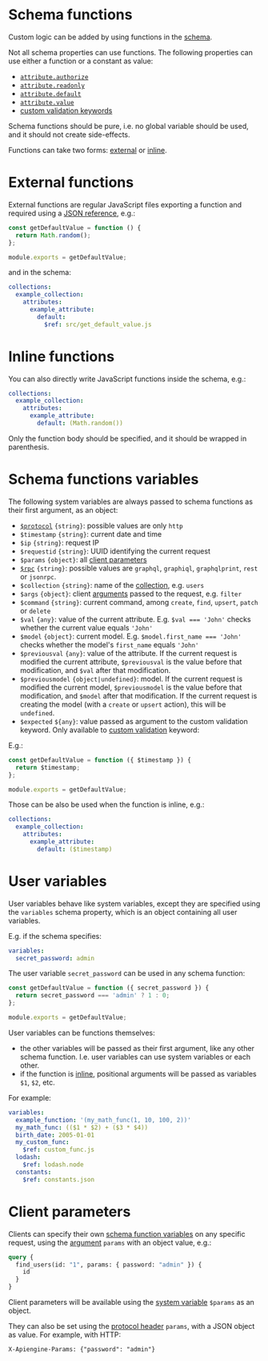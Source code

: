 # Schema functions

Custom logic can be added by using functions in the [schema](schema.md).

Not all schema properties can use functions. The following properties can use
either a function or a constant as value:
  - [`attribute.authorize`](authorization.md)
  - [`attribute.readonly`](authorization.md#readonly-attributes)
  - [`attribute.default`](default.md)
  - [`attribute.value`](transformation.md)
  - [custom validation keywords](validation.md#custom-validation)

Schema functions should be pure, i.e. no global variable should be used, and
it should not create side-effects.

Functions can take two forms: [external](#external-functions) or
[inline](#inline-functions).

# External functions

External functions are regular JavaScript files exporting a function and
required using a
[JSON reference](https://tools.ietf.org/html/draft-pbryan-zyp-json-ref-03),
e.g.:

<!-- eslint-disable strict, filenames/match-exported -->
```js
const getDefaultValue = function () {
  return Math.random();
};

module.exports = getDefaultValue;
```

and in the schema:

```yml
collections:
  example_collection:
    attributes:
      example_attribute:
        default:
          $ref: src/get_default_value.js
```

# Inline functions

You can also directly write JavaScript functions inside the schema, e.g.:

```yml
collections:
  example_collection:
    attributes:
      example_attribute:
        default: (Math.random())
```

Only the function body should be specified, and it should be wrapped in
parenthesis.

# Schema functions variables

The following system variables are always passed to schema functions as their
first argument, as an object:
  - [`$protocol`](protocols.md) `{string}`: possible values are only `http`
  - `$timestamp` `{string}`: current date and time
  - `$ip` `{string}`: request IP
  - `$requestid` `{string}`: UUID identifying the current request
  - `$params` `{object}`: all [client parameters](#client-parameters)
  - [`$rpc`](rpc.md) `{string}`: possible values are `graphql`,
    `graphiql`, `graphqlprint`, `rest` or `jsonrpc`.
  - `$collection` `{string}`: name of the [collection](collections.md),
    e.g. `users`
  - `$args` `{object}`: client [arguments](rpc.md#rpc)
    passed to the request, e.g. `filter`
  - `$command` `{string}`: current command, among `create`, `find`, `upsert`,
    `patch` or `delete`
  - `$val` `{any}`: value of the current attribute.
    E.g. `$val === 'John'` checks whether the current value equals `'John'`
  - `$model` `{object}`: current model.
    E.g. `$model.first_name === 'John'` checks whether the model's `first_name`
    equals `'John'`
  - `$previousval` `{any}`: value of the attribute.
    If the current request is modified the current attribute, `$previousval`
    is the value before that modification, and `$val` after that modification.
  - `$previousmodel` `{object|undefined}`: model.
    If the current request is modified the current model, `$previousmodel` is
    the value before that modification, and `$model` after that modification.
    If the current request is creating the model (with a `create` or `upsert`
    action), this will be `undefined`.
  - `$expected` `${any}`: value passed as argument to the custom validation
    keyword. Only available to
    [custom validation](validation.md#custom-validation) keyword:

E.g.:

<!-- eslint-disable strict, filenames/match-exported -->
```js
const getDefaultValue = function ({ $timestamp }) {
  return $timestamp;
};

module.exports = getDefaultValue;
```

Those can be also be used when the function is inline, e.g.:

```yml
collections:
  example_collection:
    attributes:
      example_attribute:
        default: ($timestamp)
```

# User variables

User variables behave like system variables, except they are specified using the
`variables` schema property, which is an object containing all user variables.

E.g. if the schema specifies:

```yml
variables:
  secret_password: admin
```

The user variable `secret_password` can be used in any schema function:

<!-- eslint-disable strict, filenames/match-exported, camelcase -->
```js
const getDefaultValue = function ({ secret_password }) {
  return secret_password === 'admin' ? 1 : 0;
};

module.exports = getDefaultValue;
```

User variables can be functions themselves:
  - the other variables will be passed as their first argument, like any
    other schema function. I.e. user variables can use system variables or
    each other.
  - if the function is [inline](#inline-functions), positional arguments will
    be passed as variables `$1`, `$2`, etc.

For example:

```yml
variables:
  example_function: '(my_math_func(1, 10, 100, 2))'
  my_math_func: (($1 * $2) + ($3 * $4))
  birth_date: 2005-01-01
  my_custom_func:
    $ref: custom_func.js
  lodash:
    $ref: lodash.node
  constants:
    $ref: constants.json
```

# Client parameters

Clients can specify their own
[schema function variables](#schema-functions-variables) on any specific
request, using the [argument](rpc.md#rpc) `params`
with an object value, e.g.:

```graphql
query {
  find_users(id: "1", params: { password: "admin" }) {
    id
  }
}
```

Client parameters will be available using the
[system variable](#schema-functions-variables) `$params` as an object.

They can also be set using the
[protocol header](protocols.md#headers-and-method) `params`, with a JSON object
as value. For example, with HTTP:

```HTTP
X-Apiengine-Params: {"password": "admin"}
```
